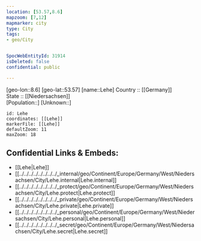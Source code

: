```yaml
---
location: [53.57,8.6] 
mapzoom: [7,12] 
mapmarker: city 
type: City
tags:
- geo/City


SpocWebEntityId: 31914
isDeleted: false
confidential: public

---
```

[geo-lon::8.6] 
[geo-lat::53.57] 
[name::Lehe] 
Country :: [[Germany]]  
State :: [[Niedersachsen]]  
[Population::] 
[Unknown::] 


```leaflet
id: Lehe
coordinates: [[Lehe]] 
markerFile: [[Lehe]] 
defaultZoom: 11 
maxZoom: 18
```


## Confidential Links & Embeds: 
- [[Lehe|Lehe]]  
- [[../../../../../../../../_internal/geo/Continent/Europe/Germany/West/Niedersachsen/City/Lehe.internal|Lehe.internal]] 
- [[../../../../../../../../_protect/geo/Continent/Europe/Germany/West/Niedersachsen/City/Lehe.protect|Lehe.protect]] 
- [[../../../../../../../../_private/geo/Continent/Europe/Germany/West/Niedersachsen/City/Lehe.private|Lehe.private]] 
- [[../../../../../../../../_personal/geo/Continent/Europe/Germany/West/Niedersachsen/City/Lehe.personal|Lehe.personal]] 
- [[../../../../../../../../_secret/geo/Continent/Europe/Germany/West/Niedersachsen/City/Lehe.secret|Lehe.secret]] 
